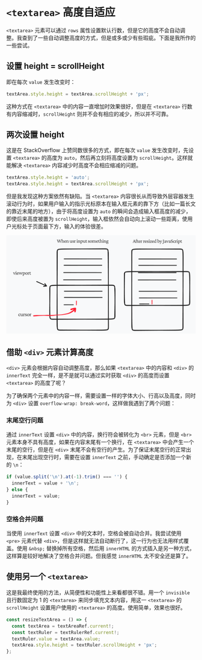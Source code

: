 # `<textarea>` 高度自适应

`<textarea>` 元素可以通过 `rows` 属性设置默认行数，但是它的高度不会自动调整。我查到了一些自动调整高度的方式，但是或多或少有些瑕疵。下面是我所作的一些尝试。

## 设置 height = scrollHeight

即在每次 `value` 发生改变时：

```js
textArea.style.height = textArea.scrollHeight + 'px';
```

这种方式在 `<textarea>` 中的内容一直增加时效果很好，但是在 `<textarea>` 行数有内容缩减时，`scrollHeight` 则并不会有相应的减少，所以并不可靠。

## 两次设置 height

这是在 StackOverflow 上赞同数很多的方式，即在每次 `value` 发生改变时，先设置 `<textarea>` 的高度为 `auto`，然后再立刻将高度设置为 `scrollHeight`。这样就能解决 `<textarea>` 内容减少时高度不会相应缩减的问题。

```js
textArea.style.height = 'auto';
textArea.style.height = textArea.scrollHeight + 'px';
```

但是我发现这种方案依然有缺陷。当 `<textarea>` 内容很长从而导致外层容器发生滚动行为时，如果用户输入的指示光标原本在输入框元素的靠下方（比如一篇长文的靠近末尾的地方），由于将高度设置为 `auto` 的瞬间会造成输入框高度的减少，即使后来高度被置为 `scrollHeight`，输入框依然会自动向上滚动一些距离，使用户光标处于页面最下方，输入的体验很差。

![viewport change](https://raw.githubusercontent.com/banqinghe/blog/main/images/textarea-auto-height/viewport-change.webp)

## 借助 `<div>` 元素计算高度

`<div>` 元素会根据内容自动调整高度，那么如果 `<textarea>` 中的内容和 `<div>` 的 `innerText` 完全一样，是不是就可以通过实时获取 `<div>` 的高度而设置 `<textarea>` 的高度了呢？

为了确保两个元素中的内容一样，需要设置一样的字体大小、行高以及高度，同时为 `<div>` 设置 `overflow-wrap: break-word`，这样做我遇到了两个问题：

### 末尾空行问题

通过 `innerText` 设置 `<div>` 中的内容，换行符会被转化为 `<br>` 元素，但是 `<br>` 元素本身不具有高度，如果在内容末尾有一个换行，在 `<textarea>` 中会产生一个末尾的空行，但是在 `<div>` 末尾不会有空行的产生。为了保证末尾空行的正常出现，在末尾出现空行时，需要在设置 `innerText` 之前，手动确定是否添加一个新的 `\n`：

```js
if (value.split('\n').at(-1).trim() === '') {
  innerText = value + '\n';
} else {
  innerText = value;
}
```

### 空格合并问题

当使用 `innerText` 设置 `<div>` 中的文本时，空格会被自动合并。我尝试使用 `<pre>` 元素代替 `<div>`，但是这样就无法自动断行了，这一行为也无法用样式覆盖。使用 `&nbsp;` 替换掉所有空格，然后用 `innerHTML` 的方式插入是另一种方式，这样算是较好地解决了空格合并问题。但我感觉 `innerHTML` 太不安全还是算了。

## 使用另一个 `<textarea>`

这是我最终使用的方法，从简便性和功能性上来看都很不错。用一个 `invisible` 且行数固定为 1 的 `<textarea>` 来同步填充文本内容，用这一 `<textarea>` 的 `scrollHeight` 设置用户使用的 `<textarea>` 的高度。使用简单，效果也很好。

```js
const resizeTextArea = () => {
  const textArea = textAreaRef.current!;
  const textRuler = textRulerRef.current!;
  textRuler.value = textArea.value;
  textArea.style.height = textRuler.scrollHeight + 'px';
};
```
